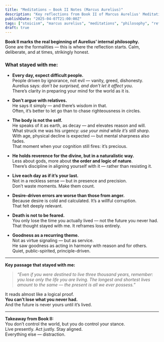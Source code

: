 ```yaml
---
title: "Meditations – Book II Notes (Marcus Aurelius)"
description: "Key reflections from Book II of Marcus Aurelius' Meditations — calm, direct, and timeless in their honesty."
publishDate: "2025-04-07T21:00:00Z"
tags: ["stoicism", "marcus aurelius", "meditations", "philosophy", "reflection"]
draft: true
---
```


**Book II marks the real beginning of Aurelius’ internal philosophy.**  
Gone are the formalities — this is where the reflection starts. Calm, deliberate, and at times, strikingly honest.

### What stayed with me:

- **Every day, expect difficult people.**  
  People driven by ignorance, not evil — vanity, greed, dishonesty.  
  Aurelius says: *don’t be surprised, and don’t let it affect you*.  
  There’s clarity in preparing your mind for the world as it is.

- **Don’t argue with relatives.**  
  He says it simply — and there’s wisdom in that.  
  Often, it’s better to let go than to chase righteousness in circles.

- **The body is not the self.**  
  He speaks of it as earth, as decay — and elevates reason and will.  
  What struck me was his urgency: *use your mind while it’s still sharp*.  
  With age, physical decline is expected — but mental sharpness also fades.  
  That moment when your cognition still fires: it’s precious.

- **He holds reverence for the divine, but in a naturalistic way.**  
  Less about gods, more about **the order and logic of nature**.  
  There’s discipline in aligning yourself with it — rather than resisting it.

- **Live each day as if it’s your last.**  
  Not in a reckless sense — but in presence and precision.  
  Don’t waste moments. Make them count.

- **Desire-driven errors are worse than those from anger.**  
  Because desire is cold and calculated. It’s a willful corruption.  
  That felt deeply relevant.

- **Death is not to be feared.**  
  You only lose the time you actually lived — not the future you never had.  
  That thought stayed with me. It reframes loss entirely.

- **Goodness as a recurring theme.**  
  Not as virtue signaling — but as service.  
  He saw goodness as acting in harmony with reason and for others.  
  Quiet, public-spirited, principle-driven.

---

**Key passage that stayed with me:**

> *“Even if you were destined to live three thousand years, remember: you lose only the life you are living. The longest and shortest lives amount to the same — the present is all we ever possess.”*

It reads almost like a logical proof.  
**You can’t lose what you never had.**  
And the future is never yours until it’s lived.

---

**Takeaway from Book II:**  
You don’t control the world, but you do control your stance.  
Live presently. Act justly. Stay aligned.  
Everything else — distraction.

